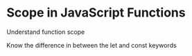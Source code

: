 # Scope in JavaScript Functions

Understand function scope

Know the difference in between the let and const keywords
